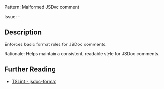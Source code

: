 Pattern: Malformed JSDoc comment

Issue: -

## Description

Enforces basic format rules for JSDoc comments.  
  
Rationale: Helps maintain a consistent, readable style for JSDoc comments.

## Further Reading

* [TSLint - jsdoc-format](https://palantir.github.io/tslint/rules/jsdoc-format)